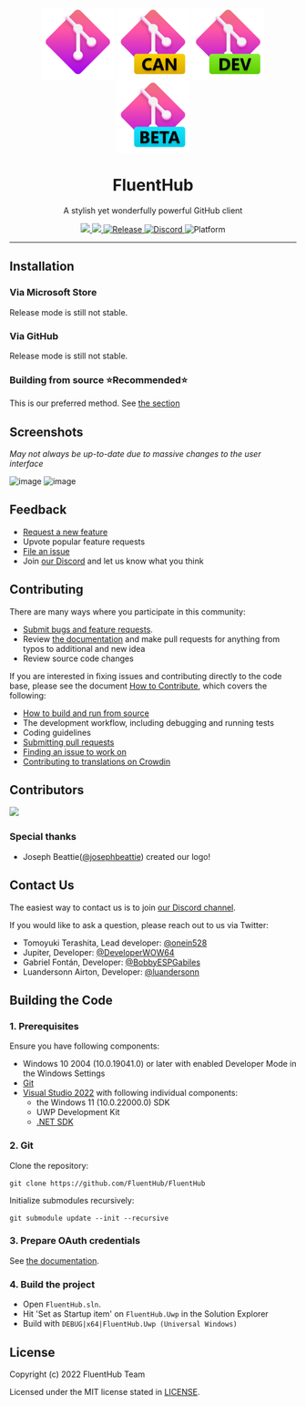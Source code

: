 <p align="center">
  <img width="128" align="center" src="assets/fluenthub.png" />
  <img width="128" align="center" src="assets/fluenthub-canary.png" />
  <img width="128" align="center" src="assets/fluenthub-dev.png" />
  <img width="128" align="center" src="assets/fluenthub-beta.png" />
</p>
<h1 align="center">
  FluentHub
</h1>
<p align="center">
  A stylish yet wonderfully powerful GitHub client
</p>

<p align="center">
  <a title="Azure Pipeline" target="_blank" href="https://dev.azure.com/fluenthub/FluentHub">
    <img src="https://dev.azure.com/fluenthub/FluentHub/_apis/build/status/Build%20Pipeline%20(x64)?branchName=main">
  </a>
  <a title="Crowdin" target="_blank" href="https://crowdin.com/project/fluenthub">
    <img src="https://badges.crowdin.net/fluenthub/localized.svg">
  </a>
  <a title="GitHub Releases" target="_blank" href="https://github.com/fluenthub-community/FluentHub/releases">
    <img src="https://img.shields.io/github/v/release/fluenthub-community/fluenthub?include_prereleases" alt="Release" />
  </a>
  <a title="Discord" target="_blank" href="https://discord.gg/8KtRkjq2Q4">
    <img src="https://img.shields.io/discord/935562861701390336?color=blue&label=Discord" alt="Discord" />
  </a>
  <a title="Platform" target="_blank">
    <img src="https://img.shields.io/badge/Platform-Windows-red" alt="Platform" />
  </a>
</p>

---

## Installation

### Via Microsoft Store

Release mode is still not stable.

<!--
This is our preferred method. This allows you to always be on the latest version when we release new builds with automatic updates.

<a title="Microsoft Store" target="_blank" href="https://apps.microsoft.com/store/detail/fluenthub/9nkb9hx8rjz3">
  <img width="128" align="center" src="https://getbadgecdn.azureedge.net/images/English_L.png" />
</a>
-->

### Via GitHub

Release mode is still not stable.

<!--
Released builds can be manually downloaded from this [repository's Releases page](https://github.com/FluentHub/FluentHub/releases).

Download the `FluentHub_<versionNumber>.msixbundle` file from the `Assets` section. In order too install the app, you can simply double-click on the .msixbundle file, and the app installer should automatically run. If that fails for any reason, you can try the following command at a PowerShell prompt:

```powershell
# NOTE: If you are using PowerShell 7+, please run
#   Import-Module Appx -UseWindowsPowerShell
# before using Add-AppxPackage.

Add-AppxPackage FluentHub_<versionNumber>.msixbundle
```
-->

### Building from source ⭐Recommended⭐

This is our preferred method.
See [the section](#building-the-code)

## Screenshots

*May not always be up-to-date due to massive changes to the user interface*

![image](https://user-images.githubusercontent.com/62196528/183133469-88c60c73-9058-4a23-a781-642cbd3cd318.png)
![image](https://user-images.githubusercontent.com/62196528/183133521-42891ffa-7ada-485d-ac6d-a802e1b883b9.png)


## Feedback

- [Request a new feature](https://github.com/FluentHub/FluentHub/pulls)
- Upvote popular feature requests
- [File an issue](https://github.com/FluentHub/FluentHub/issues/new/choose)
- Join [our Discord](https://discord.gg/8KtRkjq2Q4) and let us know what you think

## Contributing

There are many ways where you participate in this community:

- [Submit bugs and feature requests](https://github.com/FluentHub/FluentHub/issues/new/choose).
- Review [the documentation](docs/code-style.md) and make pull requests for anything from typos to additional and new idea
- Review source code changes

If you are interested in fixing issues and contributing directly to the code base, please see the document [How to Contribute](docs/), which covers the following:

- [How to build and run from source](docs/)
- The development workflow, including debugging and running tests
- Coding guidelines
- [Submitting pull requests](https://github.com/FluentHub/FluentHub/pulls)
- [Finding an issue to work on](https://github.com/FluentHub/FluentHub/issues/new/choose)
- [Contributing to translations on Crowdin](https://crowdin.com/project/fluenthub)

## Contributors

<a href="https://github.com/FluentHub/FluentHub/graphs/contributors">
  <img src="https://contrib.rocks/image?repo=FluentHub/FluentHub" />
</a>

### Special thanks

- Joseph Beattie([@josephbeattie](https://github.com/josephbeattie)) created our logo!

## Contact Us

The easiest way to contact us is to join [our Discord channel](https://discord.gg/8KtRkjq2Q4).

If you would like to ask a question, please reach out to us via Twitter:

- Tomoyuki Terashita, Lead developer: [@onein528](https://twitter.com/onein528)
- Jupiter, Developer: [@DeveloperWOW64](https://twitter.com/DeveloperWOW64)
- Gabriel Fontán, Developer: [@BobbyESPGabiles](https://twitter.com/BobbyESPGabiles)
- Luandersonn Airton, Developer: [@luandersonn](https://twitter.com/luandersonn)

## Building the Code

### 1. Prerequisites

Ensure you have following components:

- Windows 10 2004 (10.0.19041.0) or later with enabled Developer Mode in the Windows Settings
- [Git](https://git-scm.com/)
- [Visual Studio 2022](https://visualstudio.microsoft.com/vs/) with following individual components:
  - the Windows 11 (10.0.22000.0) SDK
  - UWP Development Kit
  - [.NET SDK](https://dotnet.microsoft.com/en-us/download)

### 2. Git

Clone the repository:

```git
git clone https://github.com/FluentHub/FluentHub
```

Initialize submodules recursively:

```git
git submodule update --init --recursive
```

### 3. Prepare OAuth credentials

See [the documentation](docs/credentials.md).

### 4. Build the project

- Open `FluentHub.sln`.
- Hit 'Set as Startup item' on `FluentHub.Uwp` in the Solution Explorer
- Build with `DEBUG|x64|FluentHub.Uwp (Universal Windows)`

## License

Copyright (c) 2022 FluentHub Team

Licensed under the MIT license stated in [LICENSE](LICENSE).
